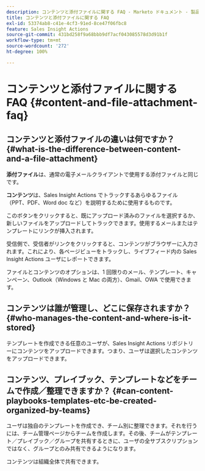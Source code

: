 ```yaml
---
description: コンテンツと添付ファイルに関する FAQ - Marketo ドキュメント - 製品ドキュメント
title: コンテンツと添付ファイルに関する FAQ
exl-id: 53374ab8-c41e-4cf3-91ed-8ce47f06fbc8
feature: Sales Insight Actions
source-git-commit: 431bd258f9a68bbb9df7acf043085578d3d91b1f
workflow-type: tm+mt
source-wordcount: '272'
ht-degree: 100%

---
```


# コンテンツと添付ファイルに関する FAQ {#content-and-file-attachment-faq}

## コンテンツと添付ファイルの違いは何ですか？ {#what-is-the-difference-between-content-and-a-file-attachment}

**添付ファイル**&#x200B;は、通常の電子メールクライアントで使用する添付ファイルと同じです。

**コンテンツ**&#x200B;は、Sales Insight Actions でトラックするあらゆるファイル（PPT、PDF、Word doc など）を説明するために使用するものです。

このボタンをクリックすると、既にアップロード済みのファイルを選択するか、新しいファイルをアップロードしてトラックできます。使用するメールまたはテンプレートにリンクが挿入されます。

受信側で、受信者がリンクをクリックすると、コンテンツがブラウザーに入力されます。これにより、各ページビューをトラックし、ライブフィード内の Sales Insight Actions ユーザにレポートできます。

ファイルとコンテンツのオプションは、1 回限りのメール、テンプレート、キャンペーン、Outlook（Windows と Mac の両方）、Gmail、OWA で使用できます。

## コンテンツは誰が管理し、どこに保存されますか？ {#who-manages-the-content-and-where-is-it-stored}

テンプレートを作成できる任意のユーザが、Sales Insight Actions リポジトリーにコンテンツをアップロードできます。つまり、ユーザは選択したコンテンツをアップロードできます。

## コンテンツ、プレイブック、テンプレートなどをチームで作成／整理できますか？ {#can-content-playbooks-templates-etc-be-created-organized-by-teams}

ユーザは独自のテンプレートを作成でき、チーム別に整理できます。それを行うには、チーム管理ページからチームを作成します。その後、チームがテンプレート／プレイブック／グループを共有するときに、ユーザの全サブスクリプションではなく、グループとのみ共有できるようになります。

コンテンツは組織全体で共有できます。
